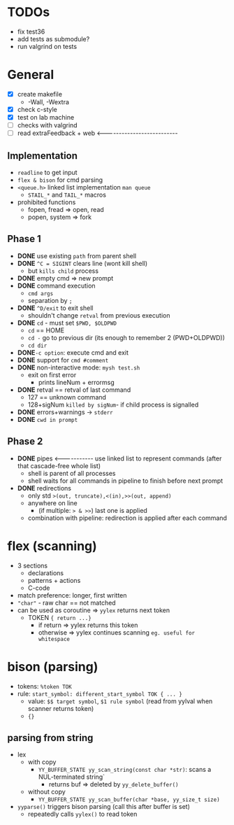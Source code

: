 # TODOs
- fix test36
- add tests as submodule?
- run valgrind on tests

# General
- [x] create makefile
    - -Wall, -Wextra 
- [x] check c-style
- [x] test on lab machine
- [ ] checks with valgrind
- [ ] read extraFeedback + web <--------------------------

## Implementation
- `readline` to get input
- `flex & bison` for cmd parsing
- `<queue.h>` linked list implementation `man queue`
    - `STAIL_*` and `TAIL_*` macros
- prohibited functions
    - fopen, fread => open, read
    - popen, system => fork

## Phase 1
- **DONE** use existing `path` from parent shell
- **DONE** `^C = SIGINT` clears line (wont kill shell)
    - but `kills child` process
- **DONE** empty cmd => new prompt
- **DONE** command execution
    - `cmd args`
    - separation by `;`
- **DONE** `^D/exit` to exit shell
    - shouldn't change `retval` from previous execution
- **DONE** `cd` - must set `$PWD, $OLDPWD`
    - `cd` == HOME
    - `cd -` go to previous dir (its enough to remember 2 (PWD+OLDPWD))
    - `cd dir`
- **DONE**`-c option`: execute cmd and exit
- **DONE** support for `cmd #comment`
- **DONE** non-interactive mode: `mysh test.sh`
    - exit on first error
        - prints lineNum + errormsg
- **DONE** retval == retval of last command
    - 127 == unknown command
    - 128+sigNum `killed by sigNum`- if child process is signalled
- **DONE** errors+warnings -> `stderr`
- **DONE** `cwd in prompt`

## Phase 2
- **DONE** pipes <----------- use linked list to represent commands (after that cascade-free whole list)
    - shell is parent of all processes
    - shell waits for all commands in pipeline to finish before next prompt
- **DONE** redirections
    - only std `>(out, truncate),<(in),>>(out, append)`
    - anywhere on line
        - (if multiple: `> & >>`)   last one is applied
    - combination with pipeline: redirection is applied after each command


# flex (scanning)
- 3 sections
    - declarations
    - patterns + actions
    - C-code
- match preference: longer, first written
- `"char"` - raw char == not matched
- can be used as coroutine => `yylex` returns next token
    - TOKEN `{ return ...}`
        - if return => yylex returns this token
        - otherwise => yylex continues scanning `eg. useful for whitespace`

# bison (parsing)
- tokens: `%token TOK`
- rule: `start_symbol: different_start_symbol TOK { ... }`
    - value: `$$ target symbol`, `$1 rule symbol` (read from yylval when scanner returns token)
    - `{}`

## parsing from string
- lex
    - with copy
        - `YY_BUFFER_STATE yy_scan_string(const char *str)`: scans a NUL-terminated string`
            - returns buf => deleted by `yy_delete_buffer()`
    - without copy
        - `YY_BUFFER_STATE yy_scan_buffer(char *base, yy_size_t size)`
- `yyparse()` triggers bison parsing (call this after buffer is set)
    - repeatedly calls `yylex()` to read token